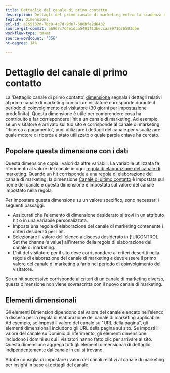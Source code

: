 ```yaml
---
title: Dettaglio del canale di primo contatto
description: Dettagli del primo canale di marketing entro la scadenza del coinvolgimento del visitatore.
feature: Dimensions
exl-id: a155182d-7bc0-4c7d-9de7-680bfe2d6432
source-git-commit: a6967c7d4e1dca5491f13beccaa797167b503d6e
workflow-type: tm+mt
source-wordcount: '356'
ht-degree: 14%

---
```


# Dettaglio del canale di primo contatto

La &#39;Dettaglio canale di primo contatto&#39; [dimensione](overview.md) segnala i dettagli relativi al primo canale di marketing con cui un visitatore corrisponde durante il periodo di coinvolgimento del visitatore (30 giorni per impostazione predefinita). Questa dimensione è utile per comprendere cosa ha contribuito a far corrispondere l’hit a un canale di marketing. Ad esempio, se un visitatore è arrivato sul tuo sito e corrisponde al canale di marketing “Ricerca a pagamento”, puoi utilizzare i dettagli del canale per visualizzare quale motore di ricerca è stato utilizzato o quale parola chiave ha cercato.

## Popolare questa dimensione con i dati

Questa dimensione copia i valori da altre variabili. La variabile utilizzata fa riferimento al valore del canale in ogni [regola di elaborazione del canale di marketing](/help/admin/tools/manage-rs/edit-settings/marketing-channels/c-rules.md). Quando un hit corrisponde a una regola di elaborazione del canale di marketing, la dimensione [Canale di ultimo contatto](last-touch-channel.md) è impostata sul nome del canale e questa dimensione è impostata sul valore del canale impostato nella regola.

Per impostare questa dimensione su un valore specifico, sono necessari i seguenti passaggi:

* Assicurati che l’elemento di dimensione desiderato si trovi in un attributo hit o in una variabile personalizzata.
* Imposta una regola di elaborazione del canale di marketing contenente i criteri desiderati per l’hit.
* Selezionare il valore dell&#39;elenco a discesa desiderato in [!UICONTROL Set the channel's value] all&#39;interno della regola di elaborazione del canale di marketing.
* L&#39;hit del visitatore per il sito deve corrispondere ai criteri descritti nella regola di elaborazione del canale di marketing _e_ deve essere il primo valore del canale di marketing a farlo nel periodo di coinvolgimento del visitatore.

Se un hit successivo corrisponde ai criteri di un canale di marketing diverso, questa dimensione non viene sovrascritta con il nuovo canale di marketing.

## Elementi dimensionali

Gli elementi Dimension dipendono dal valore del canale elencato nell’elenco a discesa per la regola di elaborazione del canale di marketing applicabile. Ad esempio, se imposti il valore del canale su &quot;URL della pagina&quot;, gli elementi dimensionali includono gli URL della pagina sul sito. Se imposti il valore del canale su Dominio di riferimento, gli elementi dimensione includono i domini su cui i visitatori hanno fatto clic per arrivare al sito. Questa dimensione aggrega tutti gli elementi dimensionali di dettaglio, indipendentemente dal canale in cui si trovano.

Adobe consiglia di impostare i valori dei canali relativi al canale di marketing per insight in base ai dettagli del canale.
